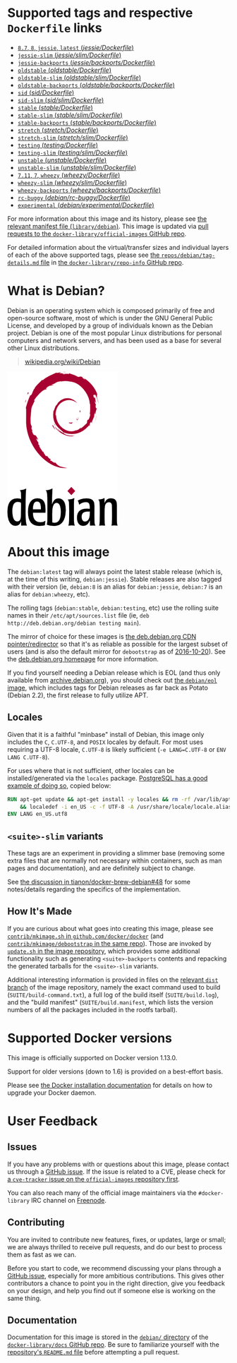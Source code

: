 # Supported tags and respective `Dockerfile` links

-	[`8.7`, `8`, `jessie`, `latest` (*jessie/Dockerfile*)](https://github.com/tianon/docker-brew-debian/blob/b39d31635ca26c8b1f3d982090ba8d54167c4d85/jessie/Dockerfile)
-	[`jessie-slim` (*jessie/slim/Dockerfile*)](https://github.com/tianon/docker-brew-debian/blob/b39d31635ca26c8b1f3d982090ba8d54167c4d85/jessie/slim/Dockerfile)
-	[`jessie-backports` (*jessie/backports/Dockerfile*)](https://github.com/tianon/docker-brew-debian/blob/b39d31635ca26c8b1f3d982090ba8d54167c4d85/jessie/backports/Dockerfile)
-	[`oldstable` (*oldstable/Dockerfile*)](https://github.com/tianon/docker-brew-debian/blob/084e7195a95c633d1ce4826309ac29b3ece23a20/oldstable/Dockerfile)
-	[`oldstable-slim` (*oldstable/slim/Dockerfile*)](https://github.com/tianon/docker-brew-debian/blob/084e7195a95c633d1ce4826309ac29b3ece23a20/oldstable/slim/Dockerfile)
-	[`oldstable-backports` (*oldstable/backports/Dockerfile*)](https://github.com/tianon/docker-brew-debian/blob/084e7195a95c633d1ce4826309ac29b3ece23a20/oldstable/backports/Dockerfile)
-	[`sid` (*sid/Dockerfile*)](https://github.com/tianon/docker-brew-debian/blob/23f6f0c85fc2d2ebe6e1a56ef6243779d0ce89a2/sid/Dockerfile)
-	[`sid-slim` (*sid/slim/Dockerfile*)](https://github.com/tianon/docker-brew-debian/blob/23f6f0c85fc2d2ebe6e1a56ef6243779d0ce89a2/sid/slim/Dockerfile)
-	[`stable` (*stable/Dockerfile*)](https://github.com/tianon/docker-brew-debian/blob/b39d31635ca26c8b1f3d982090ba8d54167c4d85/stable/Dockerfile)
-	[`stable-slim` (*stable/slim/Dockerfile*)](https://github.com/tianon/docker-brew-debian/blob/b39d31635ca26c8b1f3d982090ba8d54167c4d85/stable/slim/Dockerfile)
-	[`stable-backports` (*stable/backports/Dockerfile*)](https://github.com/tianon/docker-brew-debian/blob/b39d31635ca26c8b1f3d982090ba8d54167c4d85/stable/backports/Dockerfile)
-	[`stretch` (*stretch/Dockerfile*)](https://github.com/tianon/docker-brew-debian/blob/23f6f0c85fc2d2ebe6e1a56ef6243779d0ce89a2/stretch/Dockerfile)
-	[`stretch-slim` (*stretch/slim/Dockerfile*)](https://github.com/tianon/docker-brew-debian/blob/23f6f0c85fc2d2ebe6e1a56ef6243779d0ce89a2/stretch/slim/Dockerfile)
-	[`testing` (*testing/Dockerfile*)](https://github.com/tianon/docker-brew-debian/blob/23f6f0c85fc2d2ebe6e1a56ef6243779d0ce89a2/testing/Dockerfile)
-	[`testing-slim` (*testing/slim/Dockerfile*)](https://github.com/tianon/docker-brew-debian/blob/23f6f0c85fc2d2ebe6e1a56ef6243779d0ce89a2/testing/slim/Dockerfile)
-	[`unstable` (*unstable/Dockerfile*)](https://github.com/tianon/docker-brew-debian/blob/23f6f0c85fc2d2ebe6e1a56ef6243779d0ce89a2/unstable/Dockerfile)
-	[`unstable-slim` (*unstable/slim/Dockerfile*)](https://github.com/tianon/docker-brew-debian/blob/23f6f0c85fc2d2ebe6e1a56ef6243779d0ce89a2/unstable/slim/Dockerfile)
-	[`7.11`, `7`, `wheezy` (*wheezy/Dockerfile*)](https://github.com/tianon/docker-brew-debian/blob/084e7195a95c633d1ce4826309ac29b3ece23a20/wheezy/Dockerfile)
-	[`wheezy-slim` (*wheezy/slim/Dockerfile*)](https://github.com/tianon/docker-brew-debian/blob/084e7195a95c633d1ce4826309ac29b3ece23a20/wheezy/slim/Dockerfile)
-	[`wheezy-backports` (*wheezy/backports/Dockerfile*)](https://github.com/tianon/docker-brew-debian/blob/084e7195a95c633d1ce4826309ac29b3ece23a20/wheezy/backports/Dockerfile)
-	[`rc-buggy` (*debian/rc-buggy/Dockerfile*)](https://github.com/tianon/dockerfiles/blob/22a998f815d55217afa0075411b810b8889ceac1/debian/rc-buggy/Dockerfile)
-	[`experimental` (*debian/experimental/Dockerfile*)](https://github.com/tianon/dockerfiles/blob/22a998f815d55217afa0075411b810b8889ceac1/debian/experimental/Dockerfile)

For more information about this image and its history, please see [the relevant manifest file (`library/debian`)](https://github.com/docker-library/official-images/blob/master/library/debian). This image is updated via [pull requests to the `docker-library/official-images` GitHub repo](https://github.com/docker-library/official-images/pulls?q=label%3Alibrary%2Fdebian).

For detailed information about the virtual/transfer sizes and individual layers of each of the above supported tags, please see [the `repos/debian/tag-details.md` file](https://github.com/docker-library/repo-info/blob/master/repos/debian/tag-details.md) in [the `docker-library/repo-info` GitHub repo](https://github.com/docker-library/repo-info).

# What is Debian?

Debian is an operating system which is composed primarily of free and open-source software, most of which is under the GNU General Public License, and developed by a group of individuals known as the Debian project. Debian is one of the most popular Linux distributions for personal computers and network servers, and has been used as a base for several other Linux distributions.

> [wikipedia.org/wiki/Debian](https://en.wikipedia.org/wiki/Debian)

![logo](https://raw.githubusercontent.com/docker-library/docs/b449be7df57e9ed9086bb5821bfb5d6cdc5d67a4/debian/logo.png)

# About this image

The `debian:latest` tag will always point the latest stable release (which is, at the time of this writing, `debian:jessie`). Stable releases are also tagged with their version (ie, `debian:8` is an alias for `debian:jessie`, `debian:7` is an alias for `debian:wheezy`, etc).

The rolling tags (`debian:stable`, `debian:testing`, etc) use the rolling suite names in their `/etc/apt/sources.list` file (ie, `deb http://deb.debian.org/debian testing main`).

The mirror of choice for these images is [the deb.debian.org CDN pointer/redirector](https://deb.debian.org) so that it's as reliable as possible for the largest subset of users (and is also the default mirror for `debootstrap` as of [2016-10-20](https://anonscm.debian.org/cgit/d-i/debootstrap.git/commit/?id=9e8bc60ad1ccf3a25ce7890526b70059f3e770de)). See the [deb.debian.org homepage](https://deb.debian.org) for more information.

If you find yourself needing a Debian release which is EOL (and thus only available from [archive.debian.org](http://archive.debian.org)), you should check out [the `debian/eol` image](https://hub.docker.com/r/debian/eol/), which includes tags for Debian releases as far back as Potato (Debian 2.2), the first release to fully utilize APT.

## Locales

Given that it is a faithful "minbase" install of Debian, this image only includes the `C`, `C.UTF-8`, and `POSIX` locales by default. For most uses requiring a UTF-8 locale, `C.UTF-8` is likely sufficient (`-e LANG=C.UTF-8` or `ENV LANG C.UTF-8`).

For uses where that is not sufficient, other locales can be installed/generated via the `locales` package. [PostgreSQL has a good example of doing so](https://github.com/docker-library/postgres/blob/69bc540ecfffecce72d49fa7e4a46680350037f9/9.6/Dockerfile#L21-L24), copied below:

```dockerfile
RUN apt-get update && apt-get install -y locales && rm -rf /var/lib/apt/lists/* \
	&& localedef -i en_US -c -f UTF-8 -A /usr/share/locale/locale.alias en_US.UTF-8
ENV LANG en_US.utf8
```

## `<suite>-slim` variants

These tags are an experiment in providing a slimmer base (removing some extra files that are normally not necessary within containers, such as man pages and documentation), and are definitely subject to change.

See [the discussion in tianon/docker-brew-debian#48](https://github.com/tianon/docker-brew-debian/issues/48) for some notes/details regarding the specifics of the implementation.

## How It's Made

If you are curious about what goes into creating this image, please see [`contrib/mkimage.sh` in `github.com/docker/docker`](https://github.com/docker/docker/blob/master/contrib/mkimage.sh) (and [`contrib/mkimage/debootstrap` in the same repo](https://github.com/docker/docker/blob/master/contrib/mkimage/debootstrap)). Those are invoked by [`update.sh` in the image repository](https://github.com/tianon/docker-brew-debian/blob/master/update.sh), which provides some additional functionality such as generating `<suite>-backports` contents and repacking the generated tarballs for the `<suite>-slim` variants.

Additional interesting information is provided in files on the [relevant `dist` branch](https://github.com/tianon/docker-brew-debian/branches) of the image repository, namely the exact command used to build (`SUITE/build-command.txt`), a full log of the build itself (`SUITE/build.log`), and the "build manifest" (`SUITE/build.manifest`, which lists the version numbers of all the packages included in the rootfs tarball).

# Supported Docker versions

This image is officially supported on Docker version 1.13.0.

Support for older versions (down to 1.6) is provided on a best-effort basis.

Please see [the Docker installation documentation](https://docs.docker.com/installation/) for details on how to upgrade your Docker daemon.

# User Feedback

## Issues

If you have any problems with or questions about this image, please contact us through a [GitHub issue](https://github.com/tianon/docker-brew-debian/issues). If the issue is related to a CVE, please check for [a `cve-tracker` issue on the `official-images` repository first](https://github.com/docker-library/official-images/issues?q=label%3Acve-tracker).

You can also reach many of the official image maintainers via the `#docker-library` IRC channel on [Freenode](https://freenode.net).

## Contributing

You are invited to contribute new features, fixes, or updates, large or small; we are always thrilled to receive pull requests, and do our best to process them as fast as we can.

Before you start to code, we recommend discussing your plans through a [GitHub issue](https://github.com/tianon/docker-brew-debian/issues), especially for more ambitious contributions. This gives other contributors a chance to point you in the right direction, give you feedback on your design, and help you find out if someone else is working on the same thing.

## Documentation

Documentation for this image is stored in the [`debian/` directory](https://github.com/docker-library/docs/tree/master/debian) of the [`docker-library/docs` GitHub repo](https://github.com/docker-library/docs). Be sure to familiarize yourself with the [repository's `README.md` file](https://github.com/docker-library/docs/blob/master/README.md) before attempting a pull request.
